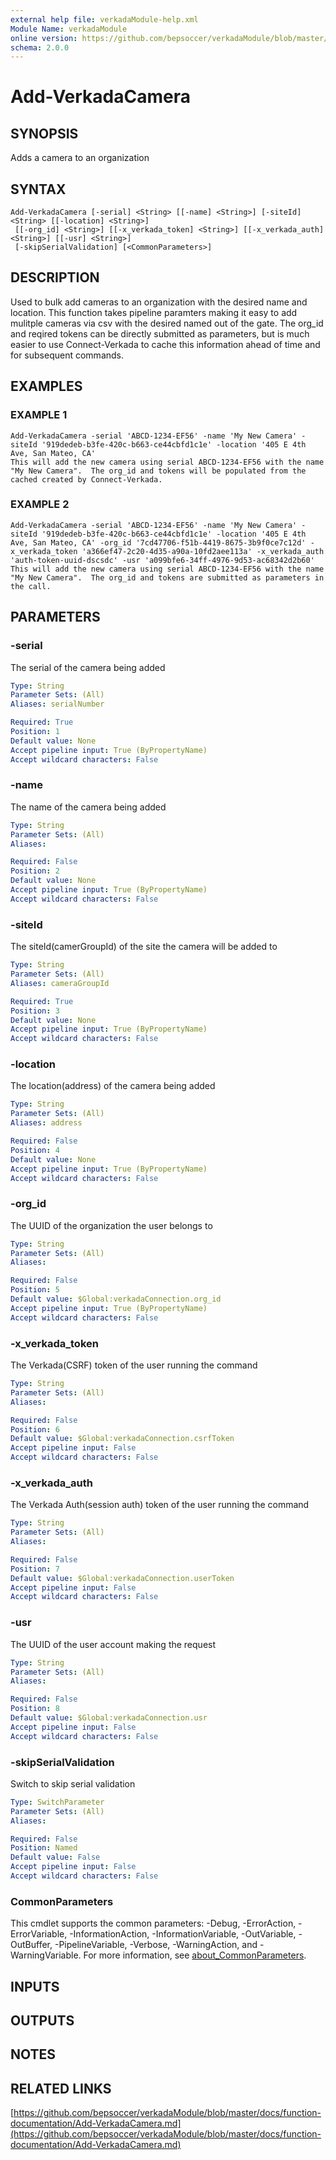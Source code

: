 ```yaml
---
external help file: verkadaModule-help.xml
Module Name: verkadaModule
online version: https://github.com/bepsoccer/verkadaModule/blob/master/docs/function-documentation/Add-VerkadaCamera.md
schema: 2.0.0
---
```


# Add-VerkadaCamera

## SYNOPSIS
Adds a camera to an organization

## SYNTAX

```
Add-VerkadaCamera [-serial] <String> [[-name] <String>] [-siteId] <String> [[-location] <String>]
 [[-org_id] <String>] [[-x_verkada_token] <String>] [[-x_verkada_auth] <String>] [[-usr] <String>]
 [-skipSerialValidation] [<CommonParameters>]
```

## DESCRIPTION
Used to bulk add cameras to an organization with the desired name and location. 
This function takes pipeline paramters making it easy to add mulitple cameras via csv with the desired named out of the gate.
The org_id and reqired tokens can be directly submitted as parameters, but is much easier to use Connect-Verkada to cache this information ahead of time and for subsequent commands.

## EXAMPLES

### EXAMPLE 1
```
Add-VerkadaCamera -serial 'ABCD-1234-EF56' -name 'My New Camera' -siteId '919dedeb-b3fe-420c-b663-ce44cbfd1c1e' -location '405 E 4th Ave, San Mateo, CA'
This will add the new camera using serial ABCD-1234-EF56 with the name "My New Camera".  The org_id and tokens will be populated from the cached created by Connect-Verkada.
```

### EXAMPLE 2
```
Add-VerkadaCamera -serial 'ABCD-1234-EF56' -name 'My New Camera' -siteId '919dedeb-b3fe-420c-b663-ce44cbfd1c1e' -location '405 E 4th Ave, San Mateo, CA' -org_id '7cd47706-f51b-4419-8675-3b9f0ce7c12d' -x_verkada_token 'a366ef47-2c20-4d35-a90a-10fd2aee113a' -x_verkada_auth 'auth-token-uuid-dscsdc' -usr 'a099bfe6-34ff-4976-9d53-ac68342d2b60'
This will add the new camera using serial ABCD-1234-EF56 with the name "My New Camera".  The org_id and tokens are submitted as parameters in the call.
```

## PARAMETERS

### -serial
The serial of the camera being added

```yaml
Type: String
Parameter Sets: (All)
Aliases: serialNumber

Required: True
Position: 1
Default value: None
Accept pipeline input: True (ByPropertyName)
Accept wildcard characters: False
```

### -name
The name of the camera being added

```yaml
Type: String
Parameter Sets: (All)
Aliases:

Required: False
Position: 2
Default value: None
Accept pipeline input: True (ByPropertyName)
Accept wildcard characters: False
```

### -siteId
The siteId(camerGroupId) of the site the camera will be added to

```yaml
Type: String
Parameter Sets: (All)
Aliases: cameraGroupId

Required: True
Position: 3
Default value: None
Accept pipeline input: True (ByPropertyName)
Accept wildcard characters: False
```

### -location
The location(address) of the camera being added

```yaml
Type: String
Parameter Sets: (All)
Aliases: address

Required: False
Position: 4
Default value: None
Accept pipeline input: True (ByPropertyName)
Accept wildcard characters: False
```

### -org_id
The UUID of the organization the user belongs to

```yaml
Type: String
Parameter Sets: (All)
Aliases:

Required: False
Position: 5
Default value: $Global:verkadaConnection.org_id
Accept pipeline input: True (ByPropertyName)
Accept wildcard characters: False
```

### -x_verkada_token
The Verkada(CSRF) token of the user running the command

```yaml
Type: String
Parameter Sets: (All)
Aliases:

Required: False
Position: 6
Default value: $Global:verkadaConnection.csrfToken
Accept pipeline input: False
Accept wildcard characters: False
```

### -x_verkada_auth
The Verkada Auth(session auth) token of the user running the command

```yaml
Type: String
Parameter Sets: (All)
Aliases:

Required: False
Position: 7
Default value: $Global:verkadaConnection.userToken
Accept pipeline input: False
Accept wildcard characters: False
```

### -usr
The UUID of the user account making the request

```yaml
Type: String
Parameter Sets: (All)
Aliases:

Required: False
Position: 8
Default value: $Global:verkadaConnection.usr
Accept pipeline input: False
Accept wildcard characters: False
```

### -skipSerialValidation
Switch to skip serial validation

```yaml
Type: SwitchParameter
Parameter Sets: (All)
Aliases:

Required: False
Position: Named
Default value: False
Accept pipeline input: False
Accept wildcard characters: False
```

### CommonParameters
This cmdlet supports the common parameters: -Debug, -ErrorAction, -ErrorVariable, -InformationAction, -InformationVariable, -OutVariable, -OutBuffer, -PipelineVariable, -Verbose, -WarningAction, and -WarningVariable. For more information, see [about_CommonParameters](http://go.microsoft.com/fwlink/?LinkID=113216).

## INPUTS

## OUTPUTS

## NOTES

## RELATED LINKS

[https://github.com/bepsoccer/verkadaModule/blob/master/docs/function-documentation/Add-VerkadaCamera.md](https://github.com/bepsoccer/verkadaModule/blob/master/docs/function-documentation/Add-VerkadaCamera.md)

